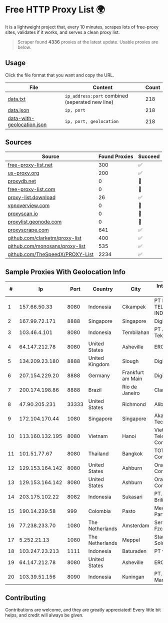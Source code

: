 
# Free HTTP Proxy List 🌍

It is a lightweight project that, every 10 minutes, scrapes lots of free-proxy sites, validates if it works, and serves a clean proxy list.


> Scraper found **4336** proxies at the latest update. Usable proxies are below.

## Usage

Click the file format that you want and copy the URL.


|File|Content|Count|
|----|-------|-----|
|[data.txt](https://raw.githubusercontent.com/themiralay/Proxy-List-World/master/data.txt)|`ip_address:port` combined (seperated new line)|218|
|[data.json](https://raw.githubusercontent.com/themiralay/Proxy-List-World/master/data.json)|`ip, port`|218|
|[data-with-geolocation.json](https://raw.githubusercontent.com/themiralay/Proxy-List-World/master/data-with-geolocation.json)|`ip, port, geolocation`|218|

## Sources

|Source|Found Proxies|Succeed|
|------|-------------|-------|
|[free-proxy-list.net](https://free-proxy-list.net)|300|✅|
|[us-proxy.org](https://www.us-proxy.org)|200|✅|
|[proxydb.net](http://proxydb.net)|0|🚫|
|[free-proxy-list.com](https://free-proxy-list.com/?page=&port=&type%5B%5D=http&type%5B%5D=https&up_time=0&search=Search)|0|🚫|
|[proxy-list.download](https://www.proxy-list.download/HTTP)|26|✅|
|[vpnoverview.com](https://vpnoverview.com/privacy/anonymous-browsing/free-proxy-servers)|0|🚫|
|[proxyscan.io](https://www.proxyscan.io)|0|🚫|
|[proxylist.geonode.com](https://proxylist.geonode.com/api/proxy-list?limit=300&page=1&sort_by=lastChecked&sort_type=desc&protocols=http,https)|0|🚫|
|[proxyscrape.com](https://api.proxyscrape.com/v2/?request=displayproxies&protocol=http&timeout=10000&country=all&ssl=all&anonymity=all)|641|✅|
|[github.com/clarketm/proxy-list](https://raw.githubusercontent.com/clarketm/proxy-list/master/proxy-list-raw.txt)|400|✅|
|[github.com/monosans/proxy-list](https://raw.githubusercontent.com/monosans/proxy-list/main/proxies/http.txt)|535|✅|
|[github.com/TheSpeedX/PROXY-List](https://raw.githubusercontent.com/TheSpeedX/PROXY-List/master/http.txt)|2234|✅|


## Sample Proxies With Geolocation Info

|#|Ip|Port|Country|City|Internet Service Provider|
|-|--|----|-------|----|-------------------------|
|1|157.66.50.33|8080|Indonesia|Cikampek|PT BARAYA TELEKOMUNIKASI INDONESIA|
|2|167.99.72.171|8888|Singapore|Singapore|DigitalOcean, LLC|
|3|103.46.4.101|8080|Indonesia|Tembilahan|PT Akses Sentral Teknologi|
|4|64.147.212.78|8080|United States|Asheville|ERC Broadband|
|5|134.209.23.180|8888|United Kingdom|Slough|DigitalOcean, LLC|
|6|207.154.229.20|8888|Germany|Frankfurt am Main|DigitalOcean, LLC|
|7|200.174.198.86|8888|Brazil|Rio de Janeiro|Claro S.A|
|8|47.90.205.231|33333|United States|Richmond|Alibaba.com LLC|
|9|172.104.170.44|1080|Singapore|Singapore|Akamai Technologies|
|10|113.160.132.195|8080|Vietnam|Hanoi|VietNam Post and Telecom Corporation|
|11|101.51.77.67|8080|Thailand|Bangkok|TOT Public Company Limited|
|12|129.153.164.142|8080|United States|Ashburn|Oracle Corporation|
|13|129.153.164.142|8080|United States|Ashburn|Oracle Corporation|
|14|203.175.102.22|8082|Indonesia|Sukasari|PT. Mitra Kita Brilian|
|15|190.14.239.58|999|Colombia|Pasto|Media Commerce Partners S.A|
|16|77.238.233.70|1080|The Netherlands|Amsterdam|Servers Tech Fzco|
|17|5.252.21.13|1080|The Netherlands|Meppel|Stark Industries Solutions LTD|
|18|103.247.23.213|1111|Indonesia|Baturaden|PT wifian Solution|
|19|64.147.212.78|8080|United States|Asheville|ERC Broadband|
|20|103.39.51.156|8090|Indonesia|Kuningan|PT. Mega Mentari Mandiri|



## Contributing

Contributions are welcome, and they are greatly appreciated! Every
little bit helps, and credit will always be given.

